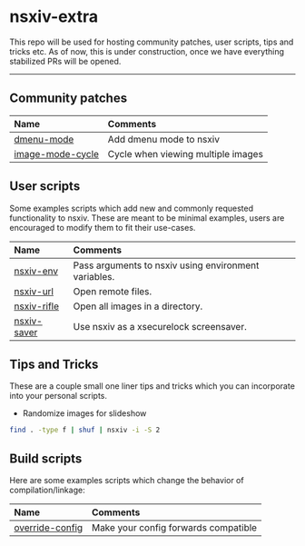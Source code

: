 # nsxiv-extra

This repo will be used for hosting community patches, user scripts, tips and
tricks etc. As of now, this is under construction, once we have everything
stabilized PRs will be opened.

- - -

## Community patches

| Name | Comments |
| :--  | :--      |
| [dmenu-mode](patches/dmenu-mode) | Add dmenu mode to nsxiv |
| [image-mode-cycle](patches/image-mode-cycle) | Cycle when viewing multiple images |

## User scripts

Some examples scripts which add new and commonly requested functionality to
nsxiv. These are meant to be minimal examples, users are encouraged to modify
them to fit their use-cases.

| Name | Comments |
| :--  | :--      |
| [nsxiv-env](scripts/nsxiv-env) | Pass arguments to nsxiv using environment variables. |
| [nsxiv-url](scripts/nsxiv-url) | Open remote files. |
| [nsxiv-rifle](scripts/nsxiv-rifle) | Open all images in a directory. |
| [nsxiv-saver](scripts/nsxiv-saver) | Use nsxiv as a xsecurelock screensaver. |

## Tips and Tricks

These are a couple small one liner tips and tricks which you can incorporate into your personal scripts.

* Randomize images for slideshow

```sh
find . -type f | shuf | nsxiv -i -S 2
```

## Build scripts

Here are some examples scripts which change the behavior of compilation/linkage:

| Name | Comments |
| :--  | :--      |
| [override-config](https://github.com/nsxiv/nsxiv/wiki/override-config) | Make your config forwards compatible |
